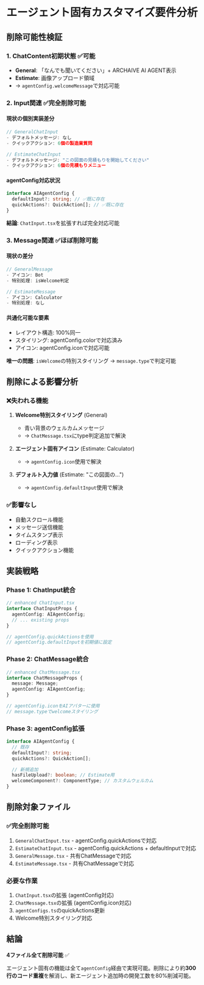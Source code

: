 # エージェント固有カスタマイズ要件分析

## 削除可能性検証

### 1. ChatContent初期状態 ✅可能

- **General**: 「なんでも聞いてください」+ ARCHAIVE AI AGENT表示
- **Estimate**: 画像アップロード領域
- → `agentConfig.welcomeMessage`で対応可能

### 2. Input関連 ✅完全削除可能

#### 現状の個別実装差分

```typescript
// GeneralChatInput
- デフォルトメッセージ: なし
- クイックアクション: 6個の製造業質問

// EstimateChatInput
- デフォルトメッセージ: "この図面の見積もりを開始してください"
- クイックアクション: 6個の見積もりメニュー
```

#### agentConfig対応状況

```typescript
interface AIAgentConfig {
  defaultInput?: string; // ✅既に存在
  quickActions?: QuickAction[]; // ✅既に存在
}
```

**結論**: `ChatInput.tsx`を拡張すれば完全対応可能

### 3. Message関連 ✅ほぼ削除可能

#### 現状の差分

```typescript
// GeneralMessage
- アイコン: Bot
- 特別処理: isWelcome判定

// EstimateMessage
- アイコン: Calculator
- 特別処理: なし
```

#### 共通化可能な要素

- レイアウト構造: 100%同一
- スタイリング: agentConfig.colorで対応済み
- アイコン: agentConfig.iconで対応可能

**唯一の問題**: `isWelcome`の特別スタイリング
→ `message.type`で判定可能

## 削除による影響分析

### ❌失われる機能

1. **Welcome特別スタイリング** (General)
   - 青い背景のウェルカムメッセージ
   - → `ChatMessage.tsx`にtype判定追加で解決

2. **エージェント固有アイコン** (Estimate: Calculator)
   - → `agentConfig.icon`使用で解決

3. **デフォルト入力値** (Estimate: "この図面の...")
   - → `agentConfig.defaultInput`使用で解決

### ✅影響なし

- 自動スクロール機能
- メッセージ送信機能
- タイムスタンプ表示
- ローディング表示
- クイックアクション機能

## 実装戦略

### Phase 1: ChatInput統合

```typescript
// enhanced ChatInput.tsx
interface ChatInputProps {
  agentConfig: AIAgentConfig;
  // ... existing props
}

// agentConfig.quickActionsを使用
// agentConfig.defaultInputを初期値に設定
```

### Phase 2: ChatMessage統合

```typescript
// enhanced ChatMessage.tsx
interface ChatMessageProps {
  message: Message;
  agentConfig: AIAgentConfig;
}

// agentConfig.iconをAIアバターに使用
// message.typeでwelcomeスタイリング
```

### Phase 3: agentConfig拡張

```typescript
interface AIAgentConfig {
  // 既存
  defaultInput?: string;
  quickActions?: QuickAction[];

  // 新規追加
  hasFileUpload?: boolean; // Estimate用
  welcomeComponent?: ComponentType; // カスタムウェルカム
}
```

## 削除対象ファイル

### ✅完全削除可能

1. `GeneralChatInput.tsx` - agentConfig.quickActionsで対応
2. `EstimateChatInput.tsx` - agentConfig.quickActions + defaultInputで対応
3. `GeneralMessage.tsx` - 共有ChatMessageで対応
4. `EstimateMessage.tsx` - 共有ChatMessageで対応

### 必要な作業

1. `ChatInput.tsx`の拡張 (agentConfig対応)
2. `ChatMessage.tsx`の拡張 (agentConfig.icon対応)
3. `agentConfigs.ts`のquickActions更新
4. Welcome特別スタイリング対応

## 結論

**4ファイル全て削除可能** ✅

エージェント固有の機能は全て`agentConfig`経由で実現可能。削除により約**300行のコード重複**を解消し、新エージェント追加時の開発工数を80%削減可能。
